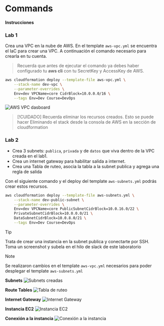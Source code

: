 Commands
==========

#### Instrucciones

### Lab 1

Crea una VPC en la nube de AWS.
En el template `aws-vpc.yml` se encuentra el IaC para crear una VPC.
A continuación el comando necesario para crearla en tu cuenta.
> Recuerda que antes de ejecutar el comando ya debes haber configurado tu **aws cli** con tu SecretKey y AccessKey de AWS.


```bash
aws cloudformation deploy --template-file aws-vpc.yml \
    --stack-name dev-vpc \
    --parameter-overrides \
    Env=dev VPCName=core CidrBlock=10.0.0.0/16 \
    --tags Env=Dev Course=DevOps
```

![AWS VPC dasboard](https://i.imgur.com/Ldsv261.png)

> [!CUIDADO]
> Recuerda eliminar los recursos creados. Esto se puede hacer
> Eliminando el stack desde la consola de AWS en la sección de cloudformation



### Lab 2

- Crea 3 subnets: `publica`, `privada` y de `datos` que viva dentro de la VPC creada en el lab1.
- Crea un internet gateway para habilitar salida a internet.
- Crea una Tabla de ruteo, asocia la tabla a la subnet publica y agrega una regla de salida

Con el siguiente comando y el deploy del template `aws-subnets.yml` podrás crear estos recursos.

```bash
aws cloudformation deploy --template-file aws-subnets.yml \
    --stack-name dev-public-subnet \
    --parameter-overrides \
    Env=dev VPCName=core PublicSubnetCidrBlock=10.0.16.0/22 \
    PrivateSubnetCidrBlock=10.0.0.0/21 \
    DataSubnetCidrBlock=10.0.8.0/21 \
    --tags Env=Dev Course=DevOps
```

> [!TIP]
> Trata de crear una instancia en la subnet publica y conectarte por SSH. Toma un screenshot y subela en el hilo de slack de este laboratorio

> [!NOTE]
> Se realizaron cambios en el template `aws-vpc.yml` necesarios para poder desplegar el template `aws-subnets.yml`

**Subnets**
![Subnets creadas](https://i.imgur.com/yYgsNf4.png)

**Route Tables**
![Tabla de ruteo](https://i.imgur.com/D77oK3E.png)

**Internet Gateway**
![Internet Gateway](https://i.imgur.com/edlQUJP.png)

**Instancia EC2**
![Instancia EC2](https://i.imgur.com/JHVq8Uk.png)

**Conexión a la instancia**
![Conexión a la instancia](https://i.imgur.com/yUwreOX.png)